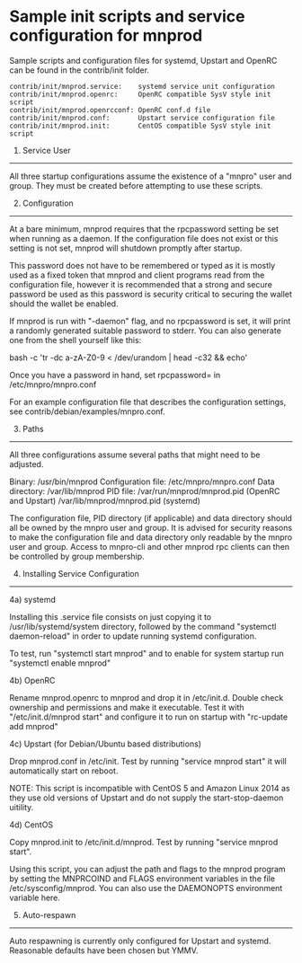 Sample init scripts and service configuration for mnprod
==========================================================

Sample scripts and configuration files for systemd, Upstart and OpenRC
can be found in the contrib/init folder.

    contrib/init/mnprod.service:    systemd service unit configuration
    contrib/init/mnprod.openrc:     OpenRC compatible SysV style init script
    contrib/init/mnprod.openrcconf: OpenRC conf.d file
    contrib/init/mnprod.conf:       Upstart service configuration file
    contrib/init/mnprod.init:       CentOS compatible SysV style init script

1. Service User
---------------------------------

All three startup configurations assume the existence of a "mnpro" user
and group.  They must be created before attempting to use these scripts.

2. Configuration
---------------------------------

At a bare minimum, mnprod requires that the rpcpassword setting be set
when running as a daemon.  If the configuration file does not exist or this
setting is not set, mnprod will shutdown promptly after startup.

This password does not have to be remembered or typed as it is mostly used
as a fixed token that mnprod and client programs read from the configuration
file, however it is recommended that a strong and secure password be used
as this password is security critical to securing the wallet should the
wallet be enabled.

If mnprod is run with "-daemon" flag, and no rpcpassword is set, it will
print a randomly generated suitable password to stderr.  You can also
generate one from the shell yourself like this:

bash -c 'tr -dc a-zA-Z0-9 < /dev/urandom | head -c32 && echo'

Once you have a password in hand, set rpcpassword= in /etc/mnpro/mnpro.conf

For an example configuration file that describes the configuration settings,
see contrib/debian/examples/mnpro.conf.

3. Paths
---------------------------------

All three configurations assume several paths that might need to be adjusted.

Binary:              /usr/bin/mnprod
Configuration file:  /etc/mnpro/mnpro.conf
Data directory:      /var/lib/mnprod
PID file:            /var/run/mnprod/mnprod.pid (OpenRC and Upstart)
                     /var/lib/mnprod/mnprod.pid (systemd)

The configuration file, PID directory (if applicable) and data directory
should all be owned by the mnpro user and group.  It is advised for security
reasons to make the configuration file and data directory only readable by the
mnpro user and group.  Access to mnpro-cli and other mnprod rpc clients
can then be controlled by group membership.

4. Installing Service Configuration
-----------------------------------

4a) systemd

Installing this .service file consists on just copying it to
/usr/lib/systemd/system directory, followed by the command
"systemctl daemon-reload" in order to update running systemd configuration.

To test, run "systemctl start mnprod" and to enable for system startup run
"systemctl enable mnprod"

4b) OpenRC

Rename mnprod.openrc to mnprod and drop it in /etc/init.d.  Double
check ownership and permissions and make it executable.  Test it with
"/etc/init.d/mnprod start" and configure it to run on startup with
"rc-update add mnprod"

4c) Upstart (for Debian/Ubuntu based distributions)

Drop mnprod.conf in /etc/init.  Test by running "service mnprod start"
it will automatically start on reboot.

NOTE: This script is incompatible with CentOS 5 and Amazon Linux 2014 as they
use old versions of Upstart and do not supply the start-stop-daemon uitility.

4d) CentOS

Copy mnprod.init to /etc/init.d/mnprod. Test by running "service mnprod start".

Using this script, you can adjust the path and flags to the mnprod program by
setting the MNPRCOIND and FLAGS environment variables in the file
/etc/sysconfig/mnprod. You can also use the DAEMONOPTS environment variable here.

5. Auto-respawn
-----------------------------------

Auto respawning is currently only configured for Upstart and systemd.
Reasonable defaults have been chosen but YMMV.
